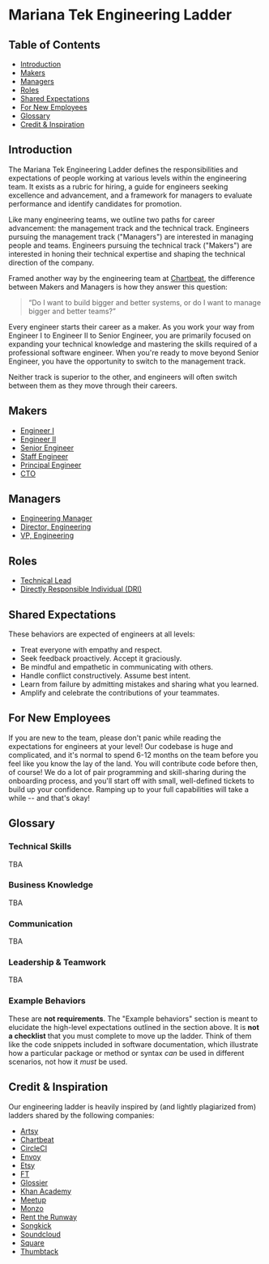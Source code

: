 # Mariana Tek Engineering Ladder

## Table of Contents

- [Introduction](#foo)
- [Makers](#makers)
- [Managers](#managers)
- [Roles](#roles)
- [Shared Expectations](#shared-expectations)
- [For New Employees](#for-new-employees)
- [Glossary](#glossary)
- [Credit & Inspiration](#credit-where-credit-is-due)

## Introduction

The Mariana Tek Engineering Ladder defines the responsibilities and expectations of people working at various levels within the engineering team. It exists as a rubric for hiring, a guide for engineers seeking excellence and advancement, and a framework for managers to evaluate performance and identify candidates for promotion.

Like many engineering teams, we outline two paths for career advancement: the management track and the technical track. Engineers pursuing the management track ("Managers") are interested in managing people and teams. Engineers pursuing the technical track ("Makers") are interested in honing their technical expertise and shaping the technical direction of the company.

Framed another way by the engineering team at [Chartbeat](https://engineering.chartbeat.com/2015/06/05/engineering-ladders/), the difference between Makers and Managers is how they answer this question:

> “Do I want to build bigger and better systems, or do I want to manage bigger and better teams?”

Every engineer starts their career as a maker. As you work your way from Engineer I to Engineer II to Senior Engineer, you are primarily focused on expanding your technical knowledge and mastering the skills required of a professional software engineer. When you're ready to move beyond Senior Engineer, you have the opportunity to switch to the management track.

Neither track is superior to the other, and engineers will often switch between them as they move through their careers.

## Makers

* [Engineer I](makers/engineer_i.md)
* [Engineer II](makers/engineer_ii.md)
* [Senior Engineer](makers/senior_engineer.md)
* [Staff Engineer](makers/staff_engineer.md)
* [Principal Engineer](makers/principal_engineer.md)
* [CTO](makers/cto.md)

## Managers

* [Engineering Manager](managers/engineering_manager.md)
* [Director, Engineering](managers/director_engineering.md)
* [VP, Engineering](managers/vp_engineering.md)

## Roles

* [Technical Lead](roles/technical_lead.md)
* [Directly Responsible Individual (DRI)](roles/directly_responsible_individual.md)

## Shared Expectations

These behaviors are expected of engineers at all levels:

- Treat everyone with empathy and respect.
- Seek feedback proactively. Accept it graciously.
- Be mindful and empathetic in communicating with others.
- Handle conflict constructively. Assume best intent.
- Learn from failure by admitting mistakes and sharing what you learned.
- Amplify and celebrate the contributions of your teammates.

## For New Employees

If you are new to the team, please don't panic while reading the expectations for engineers at your level! Our codebase is huge and complicated, and it's normal to spend 6-12 months on the team before you feel like you know the lay of the land. You will contribute code before then, of course! We do a lot of pair programming and skill-sharing during the onboarding process, and you'll start off with small, well-defined tickets to build up your confidence. Ramping up to your full capabilities will take a while -- and that's okay!

## Glossary

### Technical Skills
TBA

### Business Knowledge
TBA

### Communication
TBA

### Leadership & Teamwork
TBA

### Example Behaviors
These are **not requirements**. The "Example behaviors" section is meant to elucidate the high-level expectations outlined in the section above. It is **not a checklist** that you must complete to move up the ladder.  Think of them like the code snippets included in software documentation, which illustrate how a particular package or method or syntax *can* be used in different scenarios, not how it *must* be used.

## Credit & Inspiration

Our engineering ladder is heavily inspired by (and lightly plagiarized from) ladders shared by the following companies:

- [Artsy](https://artsy.github.io/blog/2015/04/03/artsy-engineering-compensation-framework/)
- [Chartbeat](https://engineering.chartbeat.com/2015/06/05/engineering-ladders/)
- [CircleCI](https://circleci.com/blog/why-we-re-designed-our-engineering-career-paths-at-circleci/)
- [Envoy](https://github.com/envoy/Engineering/blob/master/engineering_bands.md)
- [Etsy](https://etsy.github.io/Etsy-Engineering-Career-Ladder/)
- [FT](https://engineering-progression.ft.com/)
- [Glossier](https://ladder.glossier.io/)
- [Khan Academy](https://docs.google.com/document/d/1qr0d05X5-AsyDYqKRCfgGGcWSshTMd_vfTggfhDpbls/edit#)
- [Meetup](https://github.com/meetup/engineering-roles)
- [Monzo](https://progression.monzo.com/engineering/backend)
- [Rent the Runway](https://dresscode.renttherunway.com/blog/ladder)
- [Songkick](https://www.songkick.com/downloads/growth-framework/sk-growth-framework.pdf)
- [Soundcloud](https://developers.soundcloud.com/blog/engineering-levels)
- [Square](https://docs.google.com/spreadsheets/d/12h50IYqd7fsO7tJ0l1OuHYbz5vN2d24a8EIDFhu2AZQ/edit#gid=2035430096)
- [Thumbtack](https://docs.google.com/spreadsheets/d/15ACBs-crUHnqf1wANUQwX9oZIDOi5tvJJXGWpKTcf00/edit#gid=0)
